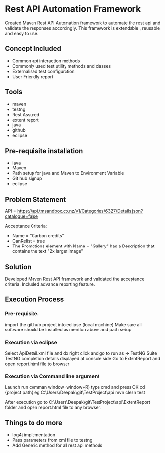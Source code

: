 # Rest API Automation Framework
Created Maven Rest API Automation framework to automate the rest api and validate the responses accordingly.
This framework is extendable , reusable and easy to use.

## Concept Included
* Common api interaction methods
* Commonly used test utility methods and classes
* Externalised test configuration
* User Friendly report

## Tools
* maven
* testng
* Rest Assured
* extent report
* java
* github
* eclipse

## Pre-requisite installation
* java
* Maven
* Path setup for java and Maven to Environment Variable
* Git hub signup
* eclipse

## Problem Statement
API = https://api.tmsandbox.co.nz/v1/Categories/6327/Details.json?catalogue=false

Acceptance Criteria:

* Name = "Carbon credits"
* CanRelist = true
* The Promotions element with Name = "Gallery" has a Description that contains the text "2x larger image"

## Solution
Developed Maven Rest API framework and validated the acceptance criteria.
Included advance reporting feature.

## Execution Process

### Pre-requisite.

import the git hub project into eclipse (local machine)
Make sure all software should be installed as mention above and path setup

### Execution via eclipse

Select ApiDetail.xml file and do right click and go to run as -> TestNG Suite
TestNG completion details displayed at console side
Go to ExtentReport and open report.html file to browser


### Execution via Command line argument

Launch run comman window (window+R) type cmd and press OK
cd {project path} eg C:\Users\Deepak\git\TestProject\api 
mvn clean test

After execution go to C:\Users\Deepak\git\TestProject\api\ExtentReport folder and open report.html file to any browser.


## Things to do more 
* log4j implementation
* Pass parameters from xml file to testng 
* Add Generic method for all rest api methods














